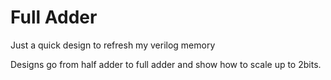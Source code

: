 # Full Adder

Just a quick design to refresh my verilog memory

Designs go from half adder to full adder and show how to scale up to 2bits. 
